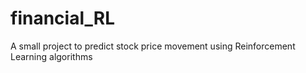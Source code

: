 # financial_RL
A small project to predict stock price movement using Reinforcement Learning algorithms
